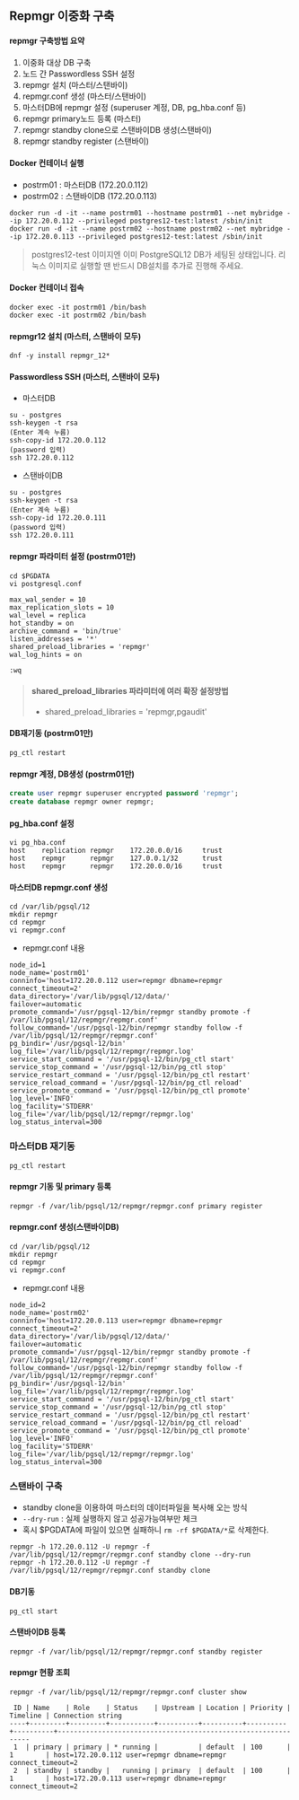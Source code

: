 ## Repmgr 이중화 구축

#### repmgr 구축방법 요약
1. 이중화 대상 DB 구축
2. 노드 간 Passwordless SSH 설정
3. repmgr 설치 (마스터/스탠바이)
4. repmgr.conf 생성 (마스터/스탠바이)
5. 마스터DB에 repmgr 설정 (superuser 계정, DB, pg_hba.conf 등)
6. repmgr primary노드 등록 (마스터)
7. repmgr standby clone으로 스탠바이DB 생성(스탠바이)
8. repmgr standby register (스탠바이)

#### Docker 컨테이너 실행
- postrm01 : 마스터DB (172.20.0.112)
- postrm02 : 스탠바이DB (172.20.0.113)
```
docker run -d -it --name postrm01 --hostname postrm01 --net mybridge --ip 172.20.0.112 --privileged postgres12-test:latest /sbin/init
docker run -d -it --name postrm02 --hostname postrm02 --net mybridge --ip 172.20.0.113 --privileged postgres12-test:latest /sbin/init
```
> postgres12-test 이미지엔 이미 PostgreSQL12 DB가 세팅된 상태입니다. 리눅스 이미지로 실행할 땐 반드시 DB설치를 추가로 진행해 주세요.

#### Docker 컨테이너 접속 
```
docker exec -it postrm01 /bin/bash
docker exec -it postrm02 /bin/bash
```

#### repmgr12 설치 (마스터, 스탠바이 모두)
```
dnf -y install repmgr_12*
```

#### Passwordless SSH (마스터, 스탠바이 모두)
- 마스터DB
```
su - postgres
ssh-keygen -t rsa
(Enter 계속 누름)
ssh-copy-id 172.20.0.112
(password 입력)
ssh 172.20.0.112
```
- 스탠바이DB
```
su - postgres
ssh-keygen -t rsa
(Enter 계속 누름)
ssh-copy-id 172.20.0.111
(password 입력)
ssh 172.20.0.111
```

#### repmgr 파라미터 설정 (postrm01만)
```
cd $PGDATA
vi postgresql.conf

max_wal_sender = 10
max_replication_slots = 10
wal_level = replica
hot_standby = on
archive_command = 'bin/true'
listen_addresses = '*'
shared_preload_libraries = 'repmgr'
wal_log_hints = on

:wq
```
> #### shared_preload_libraries 파라미터에 여러 확장 설정방법
> - shared_preload_libraries = 'repmgr,pgaudit'

#### DB재기동 (postrm01만)
```
pg_ctl restart
```

#### repmgr 계정, DB생성 (postrm01만)
```sql
create user repmgr superuser encrypted password 'repmgr';
create database repmgr owner repmgr;
```

#### pg_hba.conf 설정
```
vi pg_hba.conf
host    replication repmgr    172.20.0.0/16     trust
host    repmgr      repmgr    127.0.0.1/32      trust
host    repmgr      repmgr    172.20.0.0/16     trust
```

#### 마스터DB repmgr.conf 생성
```
cd /var/lib/pgsql/12
mkdir repmgr
cd repmgr
vi repmgr.conf
```
- repmgr.conf 내용
```
node_id=1
node_name='postrm01'
conninfo='host=172.20.0.112 user=repmgr dbname=repmgr connect_timeout=2'
data_directory='/var/lib/pgsql/12/data/'
failover=automatic
promote_command='/usr/pgsql-12/bin/repmgr standby promote -f /var/lib/pgsql/12/repmgr/repmgr.conf'
follow_command='/usr/pgsql-12/bin/repmgr standby follow -f /var/lib/pgsql/12/repmgr/repmgr.conf'
pg_bindir='/usr/pgsql-12/bin'
log_file='/var/lib/pgsql/12/repmgr/repmgr.log'
service_start_command = '/usr/pgsql-12/bin/pg_ctl start'
service_stop_command = '/usr/pgsql-12/bin/pg_ctl stop'
service_restart_command = '/usr/pgsql-12/bin/pg_ctl restart'
service_reload_command = '/usr/pgsql-12/bin/pg_ctl reload'
service_promote_command = '/usr/pgsql-12/bin/pg_ctl promote'
log_level='INFO'
log_facility='STDERR'
log_file='/var/lib/pgsql/12/repmgr/repmgr.log'
log_status_interval=300
```

### 마스터DB 재기동
```
pg_ctl restart
```

#### repmgr 기동 및 primary 등록
```
repmgr -f /var/lib/pgsql/12/repmgr/repmgr.conf primary register
```

#### repmgr.conf 생성(스탠바이DB)
```
cd /var/lib/pgsql/12
mkdir repmgr
cd repmgr
vi repmgr.conf
```
- repmgr.conf 내용
```
node_id=2
node_name='postrm02'
conninfo='host=172.20.0.113 user=repmgr dbname=repmgr connect_timeout=2'
data_directory='/var/lib/pgsql/12/data/'
failover=automatic
promote_command='/usr/pgsql-12/bin/repmgr standby promote -f /var/lib/pgsql/12/repmgr/repmgr.conf'
follow_command='/usr/pgsql-12/bin/repmgr standby follow -f /var/lib/pgsql/12/repmgr/repmgr.conf'
pg_bindir='/usr/pgsql-12/bin'
log_file='/var/lib/pgsql/12/repmgr/repmgr.log'
service_start_command = '/usr/pgsql-12/bin/pg_ctl start'
service_stop_command = '/usr/pgsql-12/bin/pg_ctl stop'
service_restart_command = '/usr/pgsql-12/bin/pg_ctl restart'
service_reload_command = '/usr/pgsql-12/bin/pg_ctl reload'
service_promote_command = '/usr/pgsql-12/bin/pg_ctl promote'
log_level='INFO'
log_facility='STDERR'
log_file='/var/lib/pgsql/12/repmgr/repmgr.log'
log_status_interval=300
```

### 스탠바이 구축
- standby clone을 이용하여 마스터의 데이터파일을 복사해 오는 방식
- `--dry-run` : 실제 실행하지 않고 성공가능여부만 체크
- 혹시 $PGDATA에 파일이 있으면 실패하니 `rm -rf $PGDATA/*`로 삭제한다.
```
repmgr -h 172.20.0.112 -U repmgr -f /var/lib/pgsql/12/repmgr/repmgr.conf standby clone --dry-run
repmgr -h 172.20.0.112 -U repmgr -f /var/lib/pgsql/12/repmgr/repmgr.conf standby clone
```

#### DB기동
```
pg_ctl start
```

#### 스탠바이DB 등록
```
repmgr -f /var/lib/pgsql/12/repmgr/repmgr.conf standby register
```
#### repmgr 현황 조회
```
repmgr -f /var/lib/pgsql/12/repmgr/repmgr.conf cluster show
```
```
 ID | Name    | Role    | Status    | Upstream | Location | Priority | Timeline | Connection string
----+---------+---------+-----------+----------+----------+----------+----------+---------------------------------------------------------------
 1  | primary | primary | * running |          | default  | 100      | 1        | host=172.20.0.112 user=repmgr dbname=repmgr connect_timeout=2
 2  | standby | standby |   running | primary  | default  | 100      | 1        | host=172.20.0.113 user=repmgr dbname=repmgr connect_timeout=2
```
